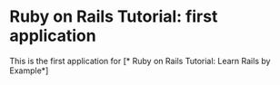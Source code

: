 # Ruby on Rails Tutorial: first application

This is the first application for 
[* Ruby on Rails Tutorial: Learn Rails by Example*]

